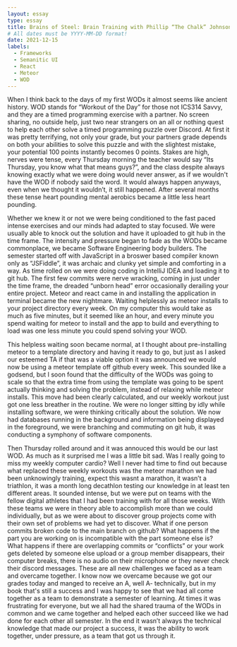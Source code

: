 ```yaml
---
layout: essay
type: essay
title: Brains of Steel: Brain Training with Phillip “The Chalk” Johnson
# All dates must be YYYY-MM-DD format!
date: 2021-12-15
labels:
  - Frameworks
  - Semanitic UI
  - React
  - Meteor
  - WOD
---
```


When I think back to the days of my first WODs it almost seems like ancient history. WOD stands for “Workout of the Day” for those not ICS314 Savvy, and they are a timed programming exercise with a partner.  No screen sharing, no outside help, just two near strangers on an all or nothing quest to help each other solve a timed programming puzzle over Discord.  At first it was pretty terrifying, not only your grade, but your partners grade depends on both your abilities to solve this puzzle and with the slightest mistake, your potential 100 points instantly becomes 0 points.  Stakes are high, nerves were tense, every Thursday morning the teacher would say “Its Thursday, you know what that means guys?”, and the class despite always knowing exactly what we were doing would never answer, as if we wouldn't have the WOD if nobody said the word.  It would always happen anyways, even when we thought it wouldn’t, it still happened. After several months these tense heart pounding mental aerobics became a little less heart pounding.  

Whether we knew it or not we were being conditioned to the fast paced intense exercises and our minds had adapted to stay focused.  We were usually able to knock out the solution and have it uploaded to git hub in the time frame.  The intensity and pressure began to fade as the WODs became commonplace, we became Software Engineering body builders.  The semester started off with JavaScript in a broswer based compiler known only as “JSFiddle”, it was archaic and clunky yet simple and comforting in a way.  As time rolled on we were doing coding in IntelliJ IDEA and loading it to git hub.  The first few commits were nerve wracking, coming in just under the time frame, the dreaded “unborn head” error occasionally derailing your entire project. Meteor and react came in and installing the application in terminal became the new nightmare.  Waiting helplessly as meteor installs to your project directory every week.  On my computer this would take as much as five minutes, but it seemed like an hour, and every minute you spend waiting for meteor to install and the app to build and everything to load was one less minute you could spend solving your WOD.

This helpless waiting soon became normal, at I thought about pre-installing meteor to a template directory and having it ready to go, but just as I asked our esteemed TA if that was a viable option it was announced we would now be using a meteor template off github every week.  This sounded like a godsend, but I soon found that the difficulty of the WODs was going to scale so that the extra time from using the template was going to be spent actually thinking and solving the problem, instead of relaxing while meteor installs.  This move had been clearly calculated, and our weekly workout just got one less breather in the routine.  We were no longer sitting by idly while installing software, we were thinking critically about the solution.  We now had databases running in the background and information being displayed in the foreground, we were branching and commuting on git hub, it was conducting a symphony of software components. 

Then Thursday rolled around and it was annouced this would be our last WOD.  As much as it surprised me I was a little bit sad.  Was I really going to miss my weekly computer cardio?  Well I never had time to find out because what replaced these weekly workouts was the meteor marathon we had been unknowingly training, expect this wasnt a marathon, it wasn’t a triathlon, it was a month long decathlon testing our knowledge in at least ten different areas.  It sounded intense, but we were put on teams with the fellow digital athletes that I had been training with for all those weeks.  With these teams we were in theory able to accomplish more than we could individually, but as we were about to discover group projects come with their own set of problems we had yet to discover.  What if one person commits broken code to the main branch on github? What happens if the part you are working on is incompatible with the part someone else is?  What happens if there are overlapping commits or “conflicts” or your work gets deleted by someone else upload or a group member disappears, their computer breaks, there is no audio on their microphone or they never check their discord messages.  These are all new challenges we faced as a team and overcame together.  I know now we overcame because we got our grades today and manged to receive an A, well A- technically, but in my book that's still a success and I was happy to see that we had all come together as a team to demonstrate a semester of learning.  At times it was frustrating for everyone, but we all had the shared trauma of the WODs in common and we came together and helped each other succeed like we had done for each other all semester.  In the end it wasn’t always the technical knowledge that made our project a success, it was the ability to work together, under pressure, as a team that got us through it.  

